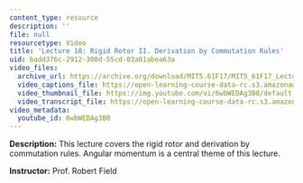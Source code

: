 ```yaml
---
content_type: resource
description: ''
file: null
resourcetype: Video
title: 'Lecture 18: Rigid Rotor II. Derivation by Commutation Rules'
uid: badd376c-2912-300d-55cd-03a81abea63a
video_files:
  archive_url: https://archive.org/download/MIT5.61F17/MIT5_61F17_Lecture_18_300k.mp4
  video_captions_file: https://open-learning-course-data-rc.s3.amazonaws.com/5-61-physical-chemistry-fall-2017/519f9f9245de5908a3dace2ae914c150_6wbWEDAg3B0.vtt
  video_thumbnail_file: https://img.youtube.com/vi/6wbWEDAg3B0/default.jpg
  video_transcript_file: https://open-learning-course-data-rc.s3.amazonaws.com/5-61-physical-chemistry-fall-2017/4bda90c12202ac9230ebb044e7814bf5_6wbWEDAg3B0.pdf
video_metadata:
  youtube_id: 6wbWEDAg3B0
---
```


**Description:** This lecture covers the rigid rotor and derivation by commutation rules. Angular momentum is a central theme of this lecture.

**Instructor:** Prof. Robert Field